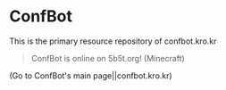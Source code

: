 # ConfBot
This is the primary resource repository of confbot.kro.kr

> ConfBot is online on 5b5t.org! (Minecraft)

(Go to ConfBot's main page||confbot.kro.kr)
